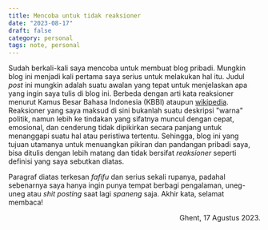 ```yaml
---
title: Mencoba untuk tidak reaksioner
date: "2023-08-17"
draft: false
category: personal
tags: note, personal
---
```


Sudah berkali-kali saya mencoba untuk membuat blog pribadi. Mungkin blog ini menjadi kali pertama saya serius untuk melakukan hal itu. Judul _post_ ini mungkin adalah suatu awalan yang tepat untuk menjelaskan apa yang ingin saya tulis di blog ini. Berbeda dengan arti kata reaksioner menurut Kamus Besar Bahasa Indonesia (KBBI) ataupun [wikipedia](https://en.wikipedia.org/wiki/Reactionary). Reaksioner yang saya maksud di sini bukanlah suatu deskripsi "warna" politik, namun lebih ke tindakan yang sifatnya muncul dengan cepat, emosional, dan cenderung tidak dipikirkan secara panjang untuk menanggapi suatu hal atau peristiwa tertentu. Sehingga, blog ini yang tujuan utamanya untuk menuangkan pikiran dan pandangan pribadi saya, bisa ditulis dengan lebih matang dan tidak bersifat _reaksioner_ seperti definisi yang saya sebutkan diatas.

Paragraf diatas terkesan _fafifu_ dan serius sekali rupanya, padahal sebenarnya saya hanya ingin punya tempat berbagi pengalaman, uneg-uneg atau _shit posting_ saat lagi _spaneng_ saja. Akhir kata, selamat membaca!

<p align="right">Ghent, 17 Agustus 2023.</p>